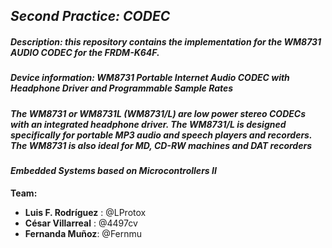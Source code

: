 ## ***Second Practice: CODEC***
##### ***Description**: this repository contains the implementation for the **WM8731 AUDIO CODEC** for the FRDM-K64F.*
##### ***Device information***: **WM8731** Portable Internet Audio CODEC with Headphone Driver and Programmable Sample Rates
##### The  WM8731  or  WM8731L  (WM8731/L)  are  low  power  stereo  CODECs  with  an  integrated  headphone  driver.  The  WM8731/L  is  designed  specifically  for  portable  MP3  audio  and  speech  players  and  recorders.  The  WM8731  is  also  ideal for MD, CD-RW machines and DAT recorders
#### ***Embedded Systems based on Microcontrollers II***
**Team:** 
- **Luis F. Rodríguez** : @LProtox
- **César Villarreal** : @4497cv
- **Fernanda Muñoz**: @Fernmu
